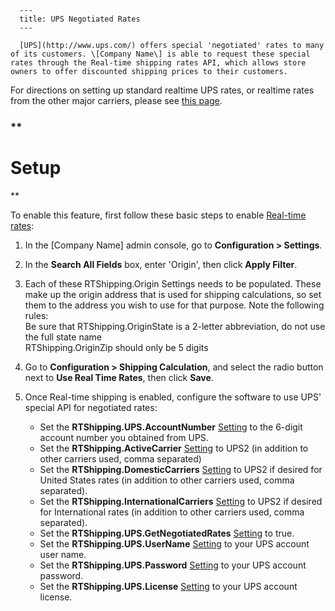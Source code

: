 
      ---
      title: UPS Negotiated Rates
      ---

      [UPS](http://www.ups.com/) offers special 'negotiated' rates to many of its customers. \[Company Name\] is able to request these special rates through the Real-time shipping rates API, which allows store owners to offer discounted shipping prices to their customers.

For directions on setting up standard realtime UPS rates, or realtime rates from the other major carriers, please see [this page](default.aspx?pageid=real_time_shipping_rates).

### **

Setup
=====

**

To enable this feature, first follow these basic steps to enable [Real-time rates](default.aspx?pageid=real_time_shipping_rates):

1.  In the \[Company Name\] admin console, go to **Configuration > Settings**.  
      
    
2.  In the **Search All Fields** box, enter 'Origin', then click **Apply Filter**.  
      
    
3.  Each of these RTShipping.Origin Settings needs to be populated. These make up the origin address that is used for shipping calculations, so set them to the address you wish to use for that purpose. Note the following rules:  
    Be sure that RTShipping.OriginState is a 2-letter abbreviation, do not use the full state name  
    RTShipping.OriginZip should only be 5 digits  
      
    
4.  Go to **Configuration > Shipping Calculation**, and select the radio button next to **Use Real Time Rates**, then click **Save**.  
      
    
5.  Once Real-time shipping is enabled, configure the software to use UPS' special API for negotiated rates:
    *   Set the **RTShipping.UPS.AccountNumber** [Setting](default.aspx?pageid=settings) to the 6-digit account number you obtained from UPS.
    *   Set the **RTShipping.ActiveCarrier** [Setting](default.aspx?pageid=settings) to UPS2 (in addition to other carriers used, comma separated)
    *   Set the **RTShipping.DomesticCarriers** [Setting](default.aspx?pageid=settings) to UPS2 if desired for United States rates (in addition to other carriers used, comma separated).
    *   Set the **RTShipping.InternationalCarriers** [Setting](default.aspx?pageid=settings) to UPS2 if desired for International rates (in addition to other carriers used, comma separated).
    *   Set the **RTShipping.UPS.GetNegotiatedRates** [Setting](default.aspx?pageid=settings) to true.
    *   Set the **RTShipping.UPS.UserName** [Setting](default.aspx?pageid=settings) to your UPS account user name.
    *   Set the **RTShipping.UPS.Password** [Setting](default.aspx?pageid=settings) to your UPS account password.
    *   Set the **RTShipping.UPS.License** [Setting](default.aspx?pageid=settings) to your UPS account license.
      